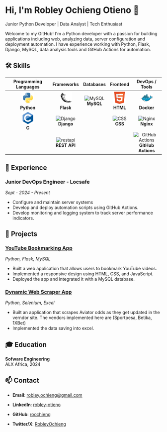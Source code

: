 # Hi, I'm Robley Ochieng Otieno 👋

Junior Python Developer | Data Analyst | Tech Enthusiast

Welcome to my GitHub! I'm a Python developer with a passion for building applications including web, analyzing data, server configuration and deployment automation. I have experience working with Python, Flask, Django, MySQL, data analysis tools and GitHub Actions for automation.

  
<div style="margin-top: 20px;"></div>


## 🛠️ Skills

| **Programming Languages** | **Frameworks** | **Databases** | **Frontend** | **DevOps / Tools** |
| :-----------------------: | :------------: | :-----------: | :----------: | :----------------: |
| <img src="https://raw.githubusercontent.com/devicons/devicon/master/icons/python/python-original.svg" alt="python" width="40" height="40"/> <br> **Python** | <img src="https://raw.githubusercontent.com/devicons/devicon/master/icons/flask/flask-original.svg" alt="flask" width="40" height="40"/> <br> **Flask** | ![MySQL](https://media.giphy.com/media/1xon7pSbZrZxwCKwQJ/giphy.gif) <br> **MySQL** | <img src="https://raw.githubusercontent.com/devicons/devicon/master/icons/html5/html5-original.svg" alt="html5" width="40" height="40"/> <br> **HTML** | <img src="https://raw.githubusercontent.com/devicons/devicon/master/icons/docker/docker-original.svg" alt="docker" width="40" height="40"/> <br> **Docker** |
| <img src="https://raw.githubusercontent.com/devicons/devicon/master/icons/c/c-original.svg" alt="c" width="40" height="40"/> <br> **C** | ![Django](https://static.djangoproject.com/img/logos/django-logo-negative.png) <br> **Django** | | ![CSS](https://media.giphy.com/media/fsEaZldNC8A1PJ3mwp/giphy.gif) <br> **CSS** | ![Nginx](https://media.giphy.com/media/VIJsdCspVUR0eDlVt4/giphy.gif) <br> **Nginx** |
| | <img src="https://img.icons8.com/ios/452/api-settings.png" alt="restapi" width="40" height="40"/> <br>**REST API** | | | ![GitHub Actions](https://media.giphy.com/media/Urz2xEM4rY5mA/giphy.gif) <br> **GitHub Actions** | <br>

  
<div style="margin-top: 20px;"></div>

## 💼 Experience

### Junior DevOps Engineer - Locsafe
*Sept - 2024 - Present*

- Configure and maintain server systems
- Develop and deploy automation scripts using GitHub Actions.
- Develop monitoring and logging system to track server performance indicators. <br>

  
<div style="margin-top: 20px;"></div>


## 🔬 Projects

### [YouTube Bookmarking App](https://github.com/roochieng/YouTube_BookMarker)
*Python, Flask, MySQL*

- Built a web application that allows users to bookmark YouTube videos.
- Implemented a responsive design using HTML, CSS, and JavaScript.
- Deployed the app and integrated it with a MySQL database.

### [Dynamic Web Scraper App](https://github.com/roochieng/aviator)
*Python, Selenium, Excel*

- Built an application that scrapes Aviator odds as they get updated in the verndor site. The vendors implemented here are (Sportpesa, Betika, 1XBet)
- Implemented the data saving into excel.

<div style="margin-top: 20px;"></div>


## 🎓 Education

**Sofware Engineering**  
ALX Africa, 2024 

  
<div style="margin-top: 20px;"></div>

## 📫 Contact

- **Email**: robley.ochieng@gmail.com
- **LinkedIn**: [robley-otieno](https://www.linkedin.com/in/robley-otieno-75900426b/)
- **GitHub**: [roochieng](https://github.com/roochieng)

- **Twitter/X**: [RobleyOchieng](https://twitter.com/RobleyOchieng)
